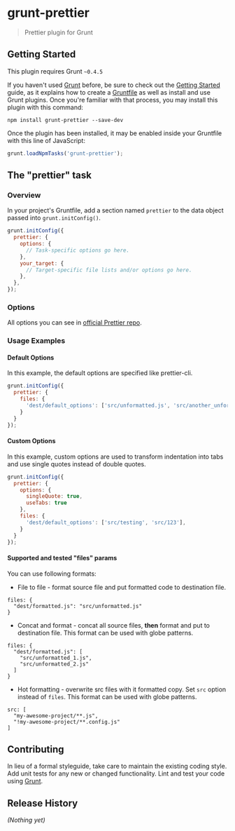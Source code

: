 # grunt-prettier

> Prettier plugin for Grunt

## Getting Started
This plugin requires Grunt `~0.4.5`

If you haven't used [Grunt](http://gruntjs.com/) before, be sure to check out the [Getting Started](http://gruntjs.com/getting-started) guide, as it explains how to create a [Gruntfile](http://gruntjs.com/sample-gruntfile) as well as install and use Grunt plugins. Once you're familiar with that process, you may install this plugin with this command:

```shell
npm install grunt-prettier --save-dev
```

Once the plugin has been installed, it may be enabled inside your Gruntfile with this line of JavaScript:

```js
grunt.loadNpmTasks('grunt-prettier');
```

## The "prettier" task

### Overview
In your project's Gruntfile, add a section named `prettier` to the data object passed into `grunt.initConfig()`.

```js
grunt.initConfig({
  prettier: {
    options: {
      // Task-specific options go here.
    },
    your_target: {
      // Target-specific file lists and/or options go here.
    },
  },
});
```

### Options

All options you can see in [official Prettier repo](https://github.com/prettier/prettier#options).

### Usage Examples

#### Default Options
In this example, the default options are specified like prettier-cli.

```js
grunt.initConfig({
  prettier: {
    files: {
      'dest/default_options': ['src/unformatted.js', 'src/another_unformatted.js']
    }
  }
});
```

#### Custom Options
In this example, custom options are used to transform indentation into tabs and use single quotes instead of double quotes.

```js
grunt.initConfig({
  prettier: {
    options: {
      singleQuote: true,
      useTabs: true
    },
    files: {
      'dest/default_options': ['src/testing', 'src/123'],
    }
  }
});
```

#### Supported and tested "files" params
You can use following formats:

+ File to file - format source file and put formatted code to destination file.
```
files: {
  "dest/formatted.js": "src/unformatted.js"
}
```

+ Concat and format - concat all source files, **then** format and put to destination file. This format can be used with globe patterns.
```
files: {
  "dest/formatted.js": [
    "src/unformatted_1.js",
    "src/unformatted_2.js"
  ]
}
```

+ Hot formatting - overwrite src files with it formatted copy. Set `src` option instead of `files`. This format can be used with globe patterns.
```
src: [
  "my-awesome-project/**.js",
  "!my-awesome-project/**.config.js"
]
```

## Contributing
In lieu of a formal styleguide, take care to maintain the existing coding style. Add unit tests for any new or changed functionality. Lint and test your code using [Grunt](http://gruntjs.com/).

## Release History
_(Nothing yet)_
